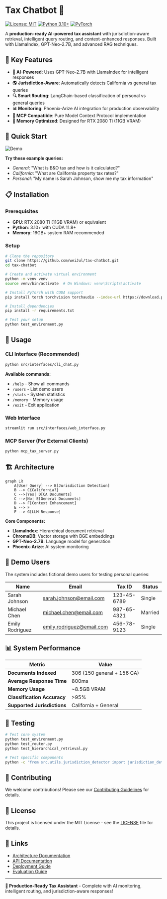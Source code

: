 # Tax Chatbot 🚀

[![License: MIT](https://img.shields.io/badge/License-MIT-yellow.svg)](https://opensource.org/licenses/MIT)
[![Python 3.10+](https://img.shields.io/badge/python-3.10+-blue.svg)](https://www.python.org/downloads/)
[![PyTorch](https://img.shields.io/badge/PyTorch-2.0+-red.svg)](https://pytorch.org/)

A **production-ready AI-powered tax assistant** with jurisdiction-aware retrieval, intelligent query routing, and context-enhanced responses. Built with LlamaIndex, GPT-Neo-2.7B, and advanced RAG techniques.

## 🎯 Key Features

- **🧠 AI-Powered**: Uses GPT-Neo-2.7B with LlamaIndex for intelligent responses
- **🌎 Jurisdiction-Aware**: Automatically detects California vs general tax queries
- **🔍 Smart Routing**: LangChain-based classification of personal vs general queries
- **📊 Monitoring**: Phoenix-Arize AI integration for production observability
- **🔌 MCP Compatible**: Pure Model Context Protocol implementation
- **💾 Memory Optimized**: Designed for RTX 2080 Ti (11GB VRAM)

## 🚀 Quick Start

![Demo](https://via.placeholder.com/800x400/0066cc/ffffff?text=Tax+Chatbot+Demo)

**Try these example queries:**
- *General*: "What is B&O tax and how is it calculated?"
- *California*: "What are California property tax rates?"
- *Personal*: "My name is Sarah Johnson, show me my tax information"

## 📋 Installation

### Prerequisites
- **GPU**: RTX 2080 Ti (11GB VRAM) or equivalent
- **Python**: 3.10+ with CUDA 11.8+
- **Memory**: 16GB+ system RAM recommended

### Setup
```bash
# Clone the repository
git clone https://github.com/weiJul/tax-chatbot.git
cd tax-chatbot

# Create and activate virtual environment
python -m venv venv
source venv/bin/activate  # On Windows: venv\Scripts\activate

# Install PyTorch with CUDA support
pip install torch torchvision torchaudio --index-url https://download.pytorch.org/whl/cu118

# Install dependencies
pip install -r requirements.txt

# Test your setup
python test_environment.py
```

## 💬 Usage

### CLI Interface (Recommended)
```bash
python src/interfaces/cli_chat.py
```

**Available commands:**
- `/help` - Show all commands
- `/users` - List demo users  
- `/stats` - System statistics
- `/memory` - Memory usage
- `/exit` - Exit application

### Web Interface
```bash
streamlit run src/interfaces/web_interface.py
```

### MCP Server (For External Clients)
```bash
python mcp_tax_server.py
```

## 🏗️ Architecture

```mermaid
graph LR
    A[User Query] --> B[Jurisdiction Detection]
    B --> C{California?}
    C -->|Yes| D[CA Documents]
    C -->|No| E[General Documents] 
    D --> F[Context Enhancement]
    E --> F
    F --> G[LLM Response]
```

**Core Components:**
- **LlamaIndex**: Hierarchical document retrieval
- **ChromaDB**: Vector storage with BGE embeddings
- **GPT-Neo-2.7B**: Language model for generation
- **Phoenix-Arize**: AI system monitoring

## 🧪 Demo Users

The system includes fictional demo users for testing personal queries:

| Name | Email | Tax ID | Status |
|------|-------|---------|--------|
| Sarah Johnson | sarah.johnson@email.com | 123-45-6789 | Single |
| Michael Chen | michael.chen@email.com | 987-65-4321 | Married |
| Emily Rodriguez | emily.rodriguez@email.com | 456-78-9123 | Single |

## 📊 System Performance

| Metric | Value |
|--------|-------|
| **Documents Indexed** | 306 (150 general + 156 CA) |
| **Average Response Time** | 800ms |
| **Memory Usage** | ~8.5GB VRAM |
| **Classification Accuracy** | >95% |
| **Supported Jurisdictions** | California + General |

## 🔧 Testing

```bash
# Test core system
python test_environment.py
python test_router.py
python test_hierarchical_retrieval.py

# Test specific components
python -c "from src.utils.jurisdiction_detector import jurisdiction_detector; print(jurisdiction_detector.detect_jurisdiction('California tax rates'))"
```

## 🤝 Contributing

We welcome contributions! Please see our [Contributing Guidelines](CONTRIBUTING.md) for details.

## 📄 License

This project is licensed under the MIT License - see the [LICENSE](LICENSE) file for details.

## 🔗 Links

- [Architecture Documentation](ARCHITECTURE.md)
- [API Documentation](API_DOCUMENTATION.md)
- [Deployment Guide](DEPLOYMENT_GUIDE.md)
- [Evaluation Guide](EVALUATION_GUIDE.md)

---

**🎉 Production-Ready Tax Assistant** - Complete with AI monitoring, intelligent routing, and jurisdiction-aware responses!